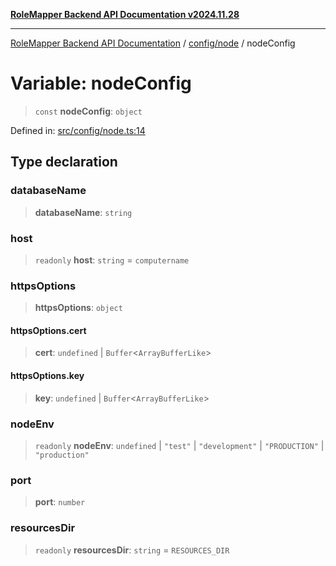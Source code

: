 [**RoleMapper Backend API Documentation v2024.11.28**](../../../README.md)

***

[RoleMapper Backend API Documentation](../../../modules.md) / [config/node](../README.md) / nodeConfig

# Variable: nodeConfig

> `const` **nodeConfig**: `object`

Defined in: [src/config/node.ts:14](https://github.com/FlowCraft-AG/RoleMapper/blob/046a4446f7c1ce6f2997dfd7b028c1b4223ffb6a/backend/src/config/node.ts#L14)

## Type declaration

### databaseName

> **databaseName**: `string`

### host

> `readonly` **host**: `string` = `computername`

### httpsOptions

> **httpsOptions**: `object`

#### httpsOptions.cert

> **cert**: `undefined` \| `Buffer`\<`ArrayBufferLike`\>

#### httpsOptions.key

> **key**: `undefined` \| `Buffer`\<`ArrayBufferLike`\>

### nodeEnv

> `readonly` **nodeEnv**: `undefined` \| `"test"` \| `"development"` \| `"PRODUCTION"` \| `"production"`

### port

> **port**: `number`

### resourcesDir

> `readonly` **resourcesDir**: `string` = `RESOURCES_DIR`
